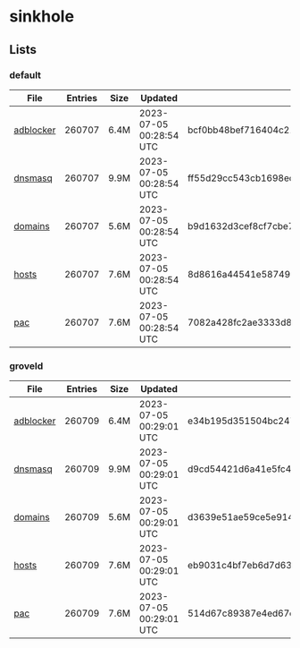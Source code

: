 # sinkhole

## Lists

### default

|File|Entries|Size|Updated|Hash|
|-|-|-|-|-|
|[adblocker](https://raw.githubusercontent.com/groveld/sinkhole/lists/default/adblocker.txt)|260707|6.4M|2023-07-05 00:28:54 UTC|bcf0bb48bef716404c214d0d51114b7a80a6c237eb2427c3fc59994eea79b47c|
|[dnsmasq](https://raw.githubusercontent.com/groveld/sinkhole/lists/default/dnsmasq.txt)|260707|9.9M|2023-07-05 00:28:54 UTC|ff55d29cc543cb1698ed61666c7744d73661e81a32c53a2b7b595703b194a1d6|
|[domains](https://raw.githubusercontent.com/groveld/sinkhole/lists/default/domains.txt)|260707|5.6M|2023-07-05 00:28:54 UTC|b9d1632d3cef8cf7cbe77f9f2e8cab106c3e948438729f18f9f77d3c686ff926|
|[hosts](https://raw.githubusercontent.com/groveld/sinkhole/lists/default/hosts.txt)|260707|7.6M|2023-07-05 00:28:54 UTC|8d8616a44541e587495f2dec4dc2cd660db990d2cbef445c3c878a786b838608|
|[pac](https://raw.githubusercontent.com/groveld/sinkhole/lists/default/pac.txt)|260707|7.6M|2023-07-05 00:28:54 UTC|7082a428fc2ae3333d8a0af185046a0064f14456c17664c71c35a6e6f9c4973c|

### groveld

|File|Entries|Size|Updated|Hash|
|-|-|-|-|-|
|[adblocker](https://raw.githubusercontent.com/groveld/sinkhole/lists/groveld/adblocker.txt)|260709|6.4M|2023-07-05 00:29:01 UTC|e34b195d351504bc2474d61a3f04e76ee651ec28bd5f7bf7db3f4d29b77d4367|
|[dnsmasq](https://raw.githubusercontent.com/groveld/sinkhole/lists/groveld/dnsmasq.txt)|260709|9.9M|2023-07-05 00:29:01 UTC|d9cd54421d6a41e5fc4ac805dd85ad6f28879b52c965a4cf8dee3e9ccbab1972|
|[domains](https://raw.githubusercontent.com/groveld/sinkhole/lists/groveld/domains.txt)|260709|5.6M|2023-07-05 00:29:01 UTC|d3639e51ae59ce5e914b0ace43e0f2c163f5f410653a2c2b39e52d29f8f3af1c|
|[hosts](https://raw.githubusercontent.com/groveld/sinkhole/lists/groveld/hosts.txt)|260709|7.6M|2023-07-05 00:29:01 UTC|eb9031c4bf7eb6d7d63a7adedd29df7f36c037a261c18d5408f2f180932bc50e|
|[pac](https://raw.githubusercontent.com/groveld/sinkhole/lists/groveld/pac.txt)|260709|7.6M|2023-07-05 00:29:01 UTC|514d67c89387e4ed67c8366929980d2d48381e174f4d0e8f897942afc44dd9bc|
